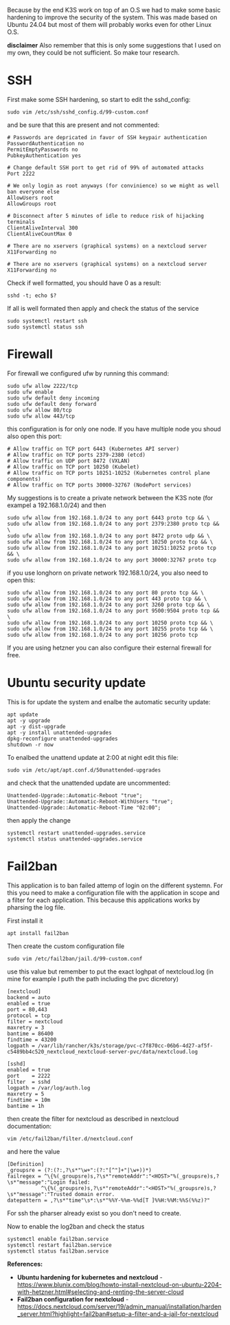 Because by the end K3S work on top of an O.S we had to make some basic hardening to improve the security of the system.
This was made based on Ubuntu 24.04 but most of them will probably works even for other Linux O.S.

**disclaimer** Also remember that this is only some suggestions that I used on my own, they could be not sufficient. So make tour research.

# SSH

First make some SSH hardening, so start to edit the sshd_config:

```
sudo vim /etc/ssh/sshd_config.d/99-custom.conf
```

and be sure that this are present and not commented:
```
# Passwords are depricated in favor of SSH keypair authentication
PasswordAuthentication no
PermitEmptyPasswords no
PubkeyAuthentication yes

# Change default SSH port to get rid of 99% of automated attacks
Port 2222

# We only login as root anyways (for convinience) so we might as well ban everyone else
AllowUsers root
AllowGroups root

# Disconnect after 5 minutes of idle to reduce risk of hijacking terminals
ClientAliveInterval 300
ClientAliveCountMax 0

# There are no xservers (graphical systems) on a nextcloud server
X11Forwarding no

# There are no xservers (graphical systems) on a nextcloud server
X11Forwarding no
```

Check if well formatted, you should have 0 as a result:
```
sshd -t; echo $?
```

If all is well formated then apply and check the status of the service
```
sudo systemctl restart ssh
sudo systemctl status ssh
```

# Firewall

For firewall we configured ufw by running this command:
```
sudo ufw allow 2222/tcp  
sudo ufw enable
sudo ufw default deny incoming 
sudo ufw default deny forward 
sudo ufw allow 80/tcp 
sudo ufw allow 443/tcp 
```

this configuration is for only one node. If you have multiple node you shoud also open this port:

```
# Allow traffic on TCP port 6443 (Kubernetes API server)
# Allow traffic on TCP ports 2379-2380 (etcd)
# Allow traffic on UDP port 8472 (VXLAN)
# Allow traffic on TCP port 10250 (Kubelet)
# Allow traffic on TCP ports 10251-10252 (Kubernetes control plane components)
# Allow traffic on TCP ports 30000-32767 (NodePort services)
```

My suggestions is to create a private network between the K3S note (for exampel a 192.168.1.0/24) and then

```
sudo ufw allow from 192.168.1.0/24 to any port 6443 proto tcp && \
sudo ufw allow from 192.168.1.0/24 to any port 2379:2380 proto tcp && \
sudo ufw allow from 192.168.1.0/24 to any port 8472 proto udp && \
sudo ufw allow from 192.168.1.0/24 to any port 10250 proto tcp && \
sudo ufw allow from 192.168.1.0/24 to any port 10251:10252 proto tcp && \
sudo ufw allow from 192.168.1.0/24 to any port 30000:32767 proto tcp
```

if you use longhorn on private network 192.168.1.0/24, you also need to open this:
```
sudo ufw allow from 192.168.1.0/24 to any port 80 proto tcp && \
sudo ufw allow from 192.168.1.0/24 to any port 443 proto tcp && \
sudo ufw allow from 192.168.1.0/24 to any port 3260 proto tcp && \
sudo ufw allow from 192.168.1.0/24 to any port 9500:9504 proto tcp && \
sudo ufw allow from 192.168.1.0/24 to any port 10250 proto tcp && \
sudo ufw allow from 192.168.1.0/24 to any port 10255 proto tcp && \
sudo ufw allow from 192.168.1.0/24 to any port 10256 proto tcp

```

If you are using  hetzner you can also configure their esternal firewall for free.


# Ubuntu security update
This is for update the system and enalbe the automatic security update:

```
apt update
apt -y upgrade
apt -y dist-upgrade
apt -y install unattended-upgrades
dpkg-reconfigure unattended-upgrades
shutdown -r now
```

To enalbed the unattend update at 2:00 at night edit this file:
```
sudo vim /etc/apt/apt.conf.d/50unattended-upgrades
```

and check that the unattended update are uncommented:
```
Unattended-Upgrade::Automatic-Reboot "true";
Unattended-Upgrade::Automatic-Reboot-WithUsers "true";
Unattended-Upgrade::Automatic-Reboot-Time "02:00";
```

then apply the change
```
systemctl restart unattended-upgrades.service
systemctl status unattended-upgrades.service
```

# Fail2ban

This application is to ban failed attemp of login on the different systemn. For this you need to make a configuration file with the application in scope and a filter for each application. This because this applications works by pharsing the log file.


First install it

```
apt install fail2ban
```

Then create the custom configuration file

```
sudo vim /etc/fail2ban/jail.d/99-custom.conf
```

use this value but remember to put the exact loghpat of nextcloud.log (in mine for example I puth the path including the pvc dicretory)

```
[nextcloud]
backend = auto
enabled = true
port = 80,443
protocol = tcp
filter = nextcloud
maxretry = 3
bantime = 86400
findtime = 43200
logpath = /var/lib/rancher/k3s/storage/pvc-c7f870cc-06b6-4d27-af5f-c5489bb4c520_nextcloud_nextcloud-server-pvc/data/nextcloud.log

[sshd]
enabled = true
port    = 2222
filter  = sshd
logpath = /var/log/auth.log
maxretry = 5
findtime = 10m
bantime = 1h
```

then create the filter for nextcloud as described in nextcloud documentation:

```
vim /etc/fail2ban/filter.d/nextcloud.conf
```

and here the value
 ```
[Definition]
_groupsre = (?:(?:,?\s*"\w+":(?:"[^"]+"|\w+))*)
failregex = ^\{%(_groupsre)s,?\s*"remoteAddr":"<HOST>"%(_groupsre)s,?\s*"message":"Login failed:
            ^\{%(_groupsre)s,?\s*"remoteAddr":"<HOST>"%(_groupsre)s,?\s*"message":"Trusted domain error.
datepattern = ,?\s*"time"\s*:\s*"%%Y-%%m-%%d[T ]%%H:%%M:%%S(%%z)?"
```

For ssh the pharser already exist so you don't need to create.

Now to enable the log2ban and check the status

```
systemctl enable fail2ban.service
systemctl restart fail2ban.service
systemctl status fail2ban.service
```

**References:**
* **Ubuntu hardening for kubernetes and nextcloud** - https://www.blunix.com/blog/howto-install-nextcloud-on-ubuntu-2204-with-hetzner.html#selecting-and-renting-the-server-cloud
* **Fail2ban configuration for nextcloud** - https://docs.nextcloud.com/server/19/admin_manual/installation/harden_server.html?highlight=fail2ban#setup-a-filter-and-a-jail-for-nextcloud
